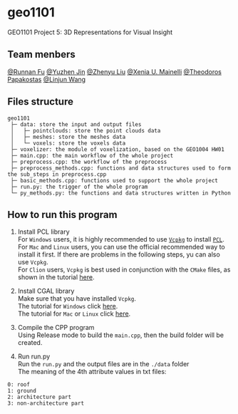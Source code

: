 # geo1101
GEO1101 Project 5: 3D Representations for Visual Insight
## Team menbers  
[@Runnan Fu](https://github.com/runnanfu)
[@Yuzhen Jin](https://github.com/yuzhenjin3000)
[@Zhenyu Liu](https://github.com/peterliu502)
[@Xenia U. Mainelli](https://github.com/mainelli)
[@Theodoros Papakostas](https://github.com/tpapakostas)
[@Linjun Wang](https://github.com/fiodccobw)

## Files structure
```
geo1101
 ├─ data: store the input and output files
 │   ├─ pointclouds: store the point clouds data
 │   ├─ meshes: store the meshes data
 │   └─ voxels: store the voxels data
 ├─ voxelizer: the module of voxelization, based on the GEO1004 HW01
 ├─ main.cpp: the main workflow of the whole project
 ├─ preprocess.cpp: the workflow of the preprocess
 ├─ preprocess_methods.cpp: functions and data structures used to form the sub_steps in preprocess.cpp
 ├─ basic_methods.cpp: functions used to support the whole project
 ├─ run.py: the trigger of the whole program
 └─ py_methods.py: the functions and data structures written in Python

```
## How to run this program  
1. Install PCL library  
For `Windows` users, it is highly recommended to use [`Vcpkg`](https://github.com/microsoft/vcpkg/releases) to install [`PCL`](https://pointclouds.org/downloads/).  
For `Mac` and `Linux` users, you can use the official recommended way to install it first. If there are problems in the following steps, yu can also use `Vcpkg`.  
For `Clion` users, `Vcpkg` is best used in conjunction with the `CMake` files, as shown in the tutorial [here](https://github.com/microsoft/vcpkg#vcpkg-with-clion).  

2. Install CGAL library  
Make sure that you have installed `Vcpkg`.   
The tutorial for `Windows` click [here](https://doc.cgal.org/latest/Manual/windows.html).  
The tutorial for `Mac` or `Linux` click [here](https://doc.cgal.org/latest/Manual/usage.html).  

3. Compile the CPP program  
Using Release mode to build the `main.cpp`, then the build folder will be created.  

4. Run run.py  
Run the `run.py` and the output files are in the `./data` folder  
The meaning of the 4th attribute values in txt files:  
```
0: roof
1: ground
2: architecture part
3: non-architecture part
```
